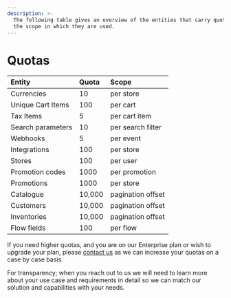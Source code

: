 ```yaml
---
description: >-
  The following table gives an overview of the entities that carry quotas and
  the scope in which they are used.
---
```


# Quotas

| Entity | Quota | Scope |
| :--- | :--- | :--- |
| Currencies | 10 | per store |
| Unique Cart Items | 100 | per cart |
| Tax Items | 5 | per cart item |
| Search parameters | 10 | per search filter |
| Webhooks | 5 | per event |
| Integrations | 100 | per store |
| Stores | 100 | per user |
| Promotion codes | 1000 | per promotion |
| Promotions | 1000 | per store |
| Catalogue | 10,000 | pagination offset |
| Customers | 10,000 | pagination offset |
| Inventories | 10,000 | pagination offset |
| Flow fields | 100 | per flow |

If you need higher quotas, and you are on our Enterprise plan or wish to upgrade your plan, please [contact us](https://www.moltin.com/contact) as we can increase your quotas on a case by case basis. 

For transparency; when you reach out to us we will need to learn more about your use case and  requirements in detail so we can match our solution and capabilities with your needs.

